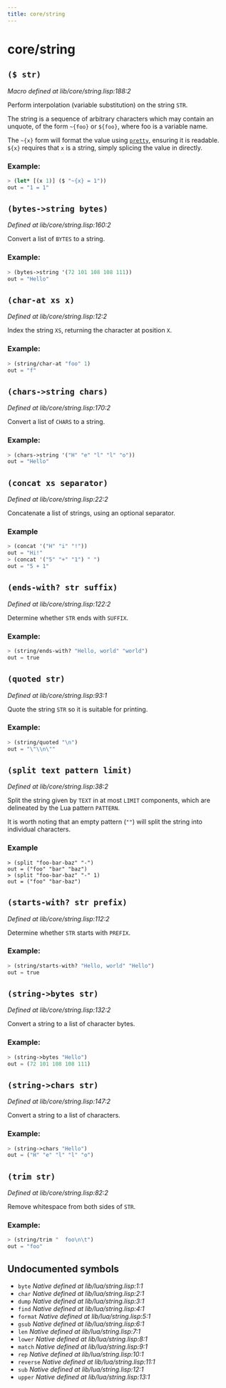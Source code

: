 ```yaml
---
title: core/string
---
```

# core/string
## `($ str)`
*Macro defined at lib/core/string.lisp:188:2*

Perform interpolation (variable substitution) on the string `STR`.

The string is a sequence of arbitrary characters which may contain an
unquote, of the form `~{foo}` or `${foo}`, where foo is a variable
name.

The `~{x}` form will format the value using [`pretty`](lib.core.method.md#pretty), ensuring it is
readable. `${x}` requires that `x` is a string, simply splicing the
value in directly.

### Example:
```cl
> (let* [(x 1)] ($ "~{x} = 1"))
out = "1 = 1"
```

## `(bytes->string bytes)`
*Defined at lib/core/string.lisp:160:2*

Convert a list of `BYTES` to a string.

### Example:
```cl
> (bytes->string '(72 101 108 108 111))
out = "Hello"
```

## `(char-at xs x)`
*Defined at lib/core/string.lisp:12:2*

Index the string `XS`, returning the character at position `X`.

### Example:
```cl
> (string/char-at "foo" 1)
out = "f"
```

## `(chars->string chars)`
*Defined at lib/core/string.lisp:170:2*

Convert a list of `CHARS` to a string.

### Example:
```cl
> (chars->string '("H" "e" "l" "l" "o"))
out = "Hello"
```

## `(concat xs separator)`
*Defined at lib/core/string.lisp:22:2*

Concatenate a list of strings, using an optional separator.

### Example
```cl
> (concat '("H" "i" "!"))
out = "Hi!"
> (concat '("5" "+" "1") " ")
out = "5 + 1"
```

## `(ends-with? str suffix)`
*Defined at lib/core/string.lisp:122:2*

Determine whether `STR` ends with `SUFFIX`.

### Example:
```cl
> (string/ends-with? "Hello, world" "world")
out = true
```

## `(quoted str)`
*Defined at lib/core/string.lisp:93:1*

Quote the string `STR` so it is suitable for printing.

### Example:
```cl
> (string/quoted "\n")
out = "\"\\n\""
```

## `(split text pattern limit)`
*Defined at lib/core/string.lisp:38:2*

Split the string given by `TEXT` in at most `LIMIT` components, which are
delineated by the Lua pattern `PATTERN`.

It is worth noting that an empty pattern (`""`) will split the
string into individual characters.

### Example
```
> (split "foo-bar-baz" "-")
out = ("foo" "bar" "baz")
> (split "foo-bar-baz" "-" 1)
out = ("foo" "bar-baz")
```

## `(starts-with? str prefix)`
*Defined at lib/core/string.lisp:112:2*

Determine whether `STR` starts with `PREFIX`.

### Example:
```cl
> (string/starts-with? "Hello, world" "Hello")
out = true
```

## `(string->bytes str)`
*Defined at lib/core/string.lisp:132:2*

Convert a string to a list of character bytes.

### Example:
```cl
> (string->bytes "Hello")
out = (72 101 108 108 111)
```

## `(string->chars str)`
*Defined at lib/core/string.lisp:147:2*

Convert a string to a list of characters.

### Example:
```cl
> (string->chars "Hello")
out = ("H" "e" "l" "l" "o")
```

## `(trim str)`
*Defined at lib/core/string.lisp:82:2*

Remove whitespace from both sides of `STR`.

### Example:
```cl
> (string/trim "  foo\n\t")
out = "foo"
```

## Undocumented symbols
 - `byte` *Native defined at lib/lua/string.lisp:1:1*
 - `char` *Native defined at lib/lua/string.lisp:2:1*
 - `dump` *Native defined at lib/lua/string.lisp:3:1*
 - `find` *Native defined at lib/lua/string.lisp:4:1*
 - `format` *Native defined at lib/lua/string.lisp:5:1*
 - `gsub` *Native defined at lib/lua/string.lisp:6:1*
 - `len` *Native defined at lib/lua/string.lisp:7:1*
 - `lower` *Native defined at lib/lua/string.lisp:8:1*
 - `match` *Native defined at lib/lua/string.lisp:9:1*
 - `rep` *Native defined at lib/lua/string.lisp:10:1*
 - `reverse` *Native defined at lib/lua/string.lisp:11:1*
 - `sub` *Native defined at lib/lua/string.lisp:12:1*
 - `upper` *Native defined at lib/lua/string.lisp:13:1*

